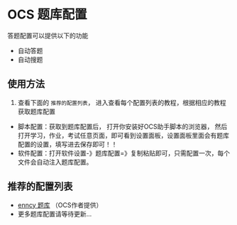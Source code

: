 
# OCS 题库配置
 
答题配置可以提供以下的功能

- 自动答题
- 自动搜题

## 使用方法

1. 查看下面的 `推荐的配置列表`， 进入查看每个配置列表的教程，根据相应的教程获取题库配置

- 脚本配置：获取到题库配置后， 打开你安装好OCS助手脚本的浏览器， 然后打开学习，作业，考试任意页面，即可看到设置面板，设置面板里面会有题库配置的设置，填写进去保存即可！！
- 软件配置：打开软件设置-》题库配置=》复制粘贴即可，只需配置一次，每个文件会自动注入题库配置。

## 推荐的配置列表
 
- [enncy 题库](https://tk.enncy.cn/) （OCS作者提供）
- 更多题库配置请等待更新... 
